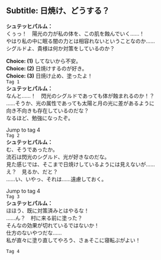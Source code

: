 # 

  
## Subtitle: 日焼け、どうする？
  
**シュテッヒパルム：**  
くぅっ！　陽光の力が私の体を、この肌を蝕んでいく……！  
やはり私の中に眠る闇の力とは相容れないということなのか……  
シグルドよ、貴様は何か対策をしているのか？  
  
**Choice: (1)**  してないから不安。  
**Choice: (2)**  日焼けするのが好き。  
**Choice: (3)**  日焼け止め、塗ったよ！  
`Tag 1`  
**シュテッヒパルム：**  
なんと……！　閃光のシグルドであっても体が蝕まれるのか！？  
……そうか、光の属性であっても太陽と月の光に差があるように  
向き不向きも存在しているのだな？  
なるほど、勉強になったぞ。  
  
Jump to tag 4  
`Tag 2`  
**シュテッヒパルム：**  
む、そうであったか。  
流石は閃光のシグルド、光が好きなのだな。  
見た感じでは、そこまで日焼けしているようには見えないが……  
え？　見るか、だと？  
……い、いやっ、それは……遠慮しておく。  
  
Jump to tag 4  
`Tag 3`  
**シュテッヒパルム：**  
ほほう、既に対策済みとはやるな！  
……ん？　村に来る前に塗った？  
そんなの効果が切れているではないか！  
仕方のないやつだな……  
私が直々に塗り直してやろう、さぁそこに寝転ぶがよい！  
  
`Tag 4`  
